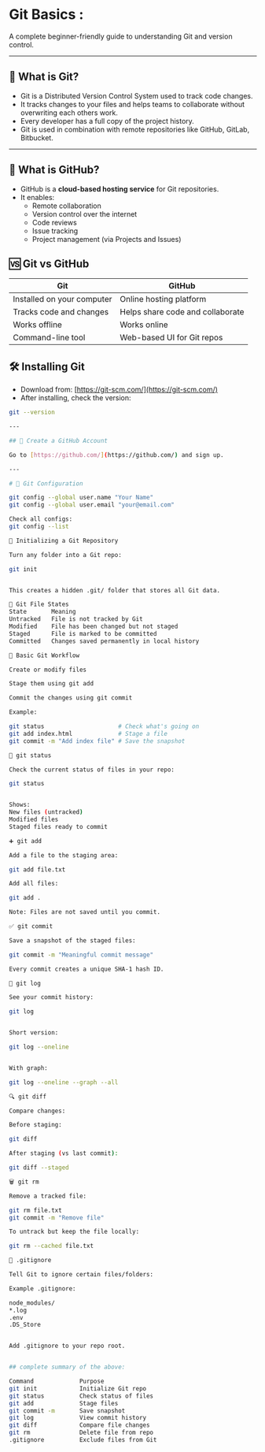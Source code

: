 # Git Basics :
A complete beginner-friendly guide to understanding Git and version control.

---
## 📌 What is Git?
- Git is a Distributed Version Control System used to track code changes.
- It tracks changes to your files and helps teams to collaborate without overwriting each others work.
- Every developer has a full copy of the project history.
- Git is used in combination with remote repositories like GitHub, GitLab, Bitbucket.

---
## 📌 What is GitHub?

- GitHub is a **cloud-based hosting service** for Git repositories.
- It enables:
  - Remote collaboration
  - Version control over the internet
  - Code reviews
  - Issue tracking
  - Project management (via Projects and Issues)

## 🆚 Git vs GitHub

| Git | GitHub |
|-----|--------|
| Installed on your computer | Online hosting platform |
| Tracks code and changes | Helps share code and collaborate |
| Works offline | Works online |
| Command-line tool | Web-based UI for Git repos |

## 🛠️ Installing Git

- Download from: [https://git-scm.com/](https://git-scm.com/)
- After installing, check the version:

```bash
git --version

---

## 📝 Create a GitHub Account

Go to [https://github.com/](https://github.com/) and sign up.

---

# 🔧 Git Configuration

git config --global user.name "Your Name"
git config --global user.email "your@email.com"

Check all configs: 
git config --list

📁 Initializing a Git Repository

Turn any folder into a Git repo:

git init


This creates a hidden .git/ folder that stores all Git data.

🧾 Git File States
State	    Meaning
Untracked	File is not tracked by Git
Modified	File has been changed but not staged
Staged	    File is marked to be committed
Committed	Changes saved permanently in local history

📌 Basic Git Workflow

Create or modify files

Stage them using git add

Commit the changes using git commit

Example:

git status                     # Check what's going on
git add index.html             # Stage a file
git commit -m "Add index file" # Save the snapshot

📝 git status

Check the current status of files in your repo:

git status


Shows:
New files (untracked)
Modified files
Staged files ready to commit

➕ git add

Add a file to the staging area:

git add file.txt

Add all files:

git add .

Note: Files are not saved until you commit.

✅ git commit

Save a snapshot of the staged files:

git commit -m "Meaningful commit message"

Every commit creates a unique SHA-1 hash ID.

📖 git log

See your commit history:

git log


Short version:

git log --oneline


With graph:

git log --oneline --graph --all

🔍 git diff

Compare changes:

Before staging:

git diff

After staging (vs last commit):

git diff --staged

🗑️ git rm

Remove a tracked file:

git rm file.txt
git commit -m "Remove file"

To untrack but keep the file locally:

git rm --cached file.txt

📂 .gitignore

Tell Git to ignore certain files/folders:

Example .gitignore:

node_modules/
*.log
.env
.DS_Store


Add .gitignore to your repo root.


## complete summary of the above:

Command	            Purpose
git init	        Initialize Git repo
git status	        Check status of files
git add	            Stage files
git commit -m	    Save snapshot
git log	            View commit history
git diff	        Compare file changes
git rm	            Delete file from repo
.gitignore	        Exclude files from Git

